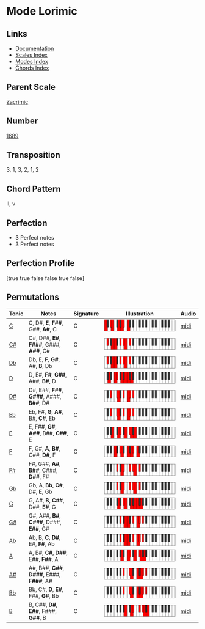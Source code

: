 # Mode Lorimic

## Links

- [Documentation](README.md)
- [Scales Index](Scales.md)
- [Modes Index](Modes.md)
- [Chords Index](Chords.md)

## Parent Scale

[Zacrimic](ScaleZacrimic.md)

## Number

[1689](https://ianring.com/musictheory/scales/1689)

## Transposition

3, 1, 3, 2, 1, 2

## Chord Pattern

II, v

## Perfection

- 3 Perfect notes
- 3 Perfect notes

## Perfection Profile

[true true false false true false]

## Permutations

| Tonic | Notes | Signature | Illustration | Audio |
|-------|-------|-----------|--------------|-------|
| [C](ModeCNaturalLorimic.md) | C, D#, **E**, **F##**, G##, **A#**, C | C | ![CNaturalLorimic](ModeCNaturalLorimic.png) | [midi](https://github.com/edipermadi/music/blob/main/docs/ModeCNaturalLorimic.mid?raw=true) |
| [C#](ModeCSharpLorimic.md) | C#, D##, **E#**, **F###**, G###, **A##**, C# | C | ![CSharpLorimic](ModeCSharpLorimic.png) | [midi](https://github.com/edipermadi/music/blob/main/docs/ModeCSharpLorimic.mid?raw=true) |
| [Db](ModeDFlatLorimic.md) | Db, E, **F**, **G#**, A#, **B**, Db | C | ![DFlatLorimic](ModeDFlatLorimic.png) | [midi](https://github.com/edipermadi/music/blob/main/docs/ModeDFlatLorimic.mid?raw=true) |
| [D](ModeDNaturalLorimic.md) | D, E#, **F#**, **G##**, A##, **B#**, D | C | ![DNaturalLorimic](ModeDNaturalLorimic.png) | [midi](https://github.com/edipermadi/music/blob/main/docs/ModeDNaturalLorimic.mid?raw=true) |
| [D#](ModeDSharpLorimic.md) | D#, E##, **F##**, **G###**, A###, **B##**, D# | C | ![DSharpLorimic](ModeDSharpLorimic.png) | [midi](https://github.com/edipermadi/music/blob/main/docs/ModeDSharpLorimic.mid?raw=true) |
| [Eb](ModeEFlatLorimic.md) | Eb, F#, **G**, **A#**, B#, **C#**, Eb | C | ![EFlatLorimic](ModeEFlatLorimic.png) | [midi](https://github.com/edipermadi/music/blob/main/docs/ModeEFlatLorimic.mid?raw=true) |
| [E](ModeENaturalLorimic.md) | E, F##, **G#**, **A##**, B##, **C##**, E | C | ![ENaturalLorimic](ModeENaturalLorimic.png) | [midi](https://github.com/edipermadi/music/blob/main/docs/ModeENaturalLorimic.mid?raw=true) |
| [F](ModeFNaturalLorimic.md) | F, G#, **A**, **B#**, C##, **D#**, F | C | ![FNaturalLorimic](ModeFNaturalLorimic.png) | [midi](https://github.com/edipermadi/music/blob/main/docs/ModeFNaturalLorimic.mid?raw=true) |
| [F#](ModeFSharpLorimic.md) | F#, G##, **A#**, **B##**, C###, **D##**, F# | C | ![FSharpLorimic](ModeFSharpLorimic.png) | [midi](https://github.com/edipermadi/music/blob/main/docs/ModeFSharpLorimic.mid?raw=true) |
| [Gb](ModeGFlatLorimic.md) | Gb, A, **Bb**, **C#**, D#, **E**, Gb | C | ![GFlatLorimic](ModeGFlatLorimic.png) | [midi](https://github.com/edipermadi/music/blob/main/docs/ModeGFlatLorimic.mid?raw=true) |
| [G](ModeGNaturalLorimic.md) | G, A#, **B**, **C##**, D##, **E#**, G | C | ![GNaturalLorimic](ModeGNaturalLorimic.png) | [midi](https://github.com/edipermadi/music/blob/main/docs/ModeGNaturalLorimic.mid?raw=true) |
| [G#](ModeGSharpLorimic.md) | G#, A##, **B#**, **C###**, D###, **E##**, G# | C | ![GSharpLorimic](ModeGSharpLorimic.png) | [midi](https://github.com/edipermadi/music/blob/main/docs/ModeGSharpLorimic.mid?raw=true) |
| [Ab](ModeAFlatLorimic.md) | Ab, B, **C**, **D#**, E#, **F#**, Ab | C | ![AFlatLorimic](ModeAFlatLorimic.png) | [midi](https://github.com/edipermadi/music/blob/main/docs/ModeAFlatLorimic.mid?raw=true) |
| [A](ModeANaturalLorimic.md) | A, B#, **C#**, **D##**, E##, **F##**, A | C | ![ANaturalLorimic](ModeANaturalLorimic.png) | [midi](https://github.com/edipermadi/music/blob/main/docs/ModeANaturalLorimic.mid?raw=true) |
| [A#](ModeASharpLorimic.md) | A#, B##, **C##**, **D###**, E###, **F###**, A# | C | ![ASharpLorimic](ModeASharpLorimic.png) | [midi](https://github.com/edipermadi/music/blob/main/docs/ModeASharpLorimic.mid?raw=true) |
| [Bb](ModeBFlatLorimic.md) | Bb, C#, **D**, **E#**, F##, **G#**, Bb | C | ![BFlatLorimic](ModeBFlatLorimic.png) | [midi](https://github.com/edipermadi/music/blob/main/docs/ModeBFlatLorimic.mid?raw=true) |
| [B](ModeBNaturalLorimic.md) | B, C##, **D#**, **E##**, F###, **G##**, B | C | ![BNaturalLorimic](ModeBNaturalLorimic.png) | [midi](https://github.com/edipermadi/music/blob/main/docs/ModeBNaturalLorimic.mid?raw=true) |
